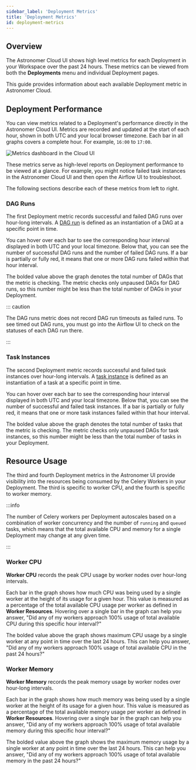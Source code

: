```yaml
---
sidebar_label: 'Deployment Metrics'
title: 'Deployment Metrics'
id: deployment-metrics
---
```


## Overview

The Astronomer Cloud UI shows high level metrics for each Deployment in your Workspace over the past 24 hours. These metrics can be viewed from both the **Deployments** menu and individual Deployment pages.

This guide provides information about each available Deployment metric in Astronomer Cloud.

## Deployment Performance

You can view metrics related to a Deployment's performance directly in the Astronomer Cloud UI. Metrics are recorded and updated at the start of each hour, shown in both UTC and your local browser timezone. Each bar in all graphs covers a complete hour. For example, `16:00` to `17:00`.

<div class="text--center">
  <img src="/img/docs/deployment-metrics.png" alt="Metrics dashboard in the Cloud UI" />
</div>

These metrics serve as high-level reports on Deployment performance to be viewed at a glance. For example, you might notice failed task instances in the Astronomer Cloud UI and then open the Airflow UI to troubleshoot.

The following sections describe each of these metrics from left to right.

### DAG Runs

The first Deployment metric records successful and failed DAG runs over hour-long intervals. A [DAG run](https://airflow.apache.org/docs/apache-airflow/stable/dag-run.html) is defined as an instantiation of a DAG at a specific point in time.

You can hover over each bar to see the corresponding hour interval displayed in both UTC and your local timezone. Below that, you can see the number of successful DAG runs and the number of failed DAG runs. If a bar is partially or fully red, it means that one or more DAG runs failed within that hour interval.

The bolded value above the graph denotes the total number of DAGs that the metric is checking. The metric checks only unpaused DAGs for DAG runs, so this number might be less than the total number of DAGs in your Deployment.

::: caution

The DAG runs metric does not record DAG run timeouts as failed runs. To see timed out DAG runs, you must go into the Airflow UI to check on the statuses of each DAG run there.

:::

### Task Instances

The second Deployment metric records successful and failed task instances over hour-long intervals. A [task instance](https://airflow.apache.org/docs/apache-airflow/stable/concepts/tasks.html#task-instances) is defined as an instantiation of a task at a specific point in time.

You can hover over each bar to see the corresponding hour interval displayed in both UTC and your local timezone. Below that, you can see the number of successful and failed task instances. If a bar is partially or fully red, it means that one or more task instances failed within that hour interval.

The bolded value above the graph denotes the total number of tasks that the metric is checking. The metric checks only unpaused DAGs for task instances, so this number might be less than the total number of tasks in your Deployment.

## Resource Usage

The third and fourth Deployment metrics in the Astronomer UI provide visibility into the resources being consumed by the Celery Workers in your Deployment. The third is specific to worker CPU, and the fourth is specific to worker memory.

:::info

The number of Celery workers per Deployment autoscales based on a combination of worker concurrency and the number of `running` and `queued` tasks, which means that the total available CPU and memory for a single Deployment may change at any given time.

:::

### Worker CPU

**Worker CPU** records the peak CPU usage by worker nodes over hour-long intervals.

Each bar in the graph shows how much CPU was being used by a single worker at the height of its usage for a given hour. This value is measured as a percentage of the total available CPU usage per worker as defined in **Worker Resources**. Hovering over a single bar in the graph can help you answer, "Did any of my workers approach 100% usage of total available CPU during this specific hour interval?"

The bolded value above the graph shows maximum CPU usage by a single worker at any point in time over the last 24 hours. This can help you answer, "Did any of my workers approach 100% usage of total available CPU in the past 24 hours?"

### Worker Memory

**Worker Memory** records the peak memory usage by worker nodes over hour-long intervals.

Each bar in the graph shows how much memory was being used by a single worker at the height of its usage for a given hour. This value is measured as a percentage of the total available memory usage per worker as defined in **Worker Resources**. Hovering over a single bar in the graph can help you answer, "Did any of my workers approach 100% usage of total available memory during this specific hour interval?" 

The bolded value above the graph shows the maximum memory usage by a single worker at any point in time over the last 24 hours. This can help you answer, "Did any of my workers approach 100% usage of total available memory in the past 24 hours?"